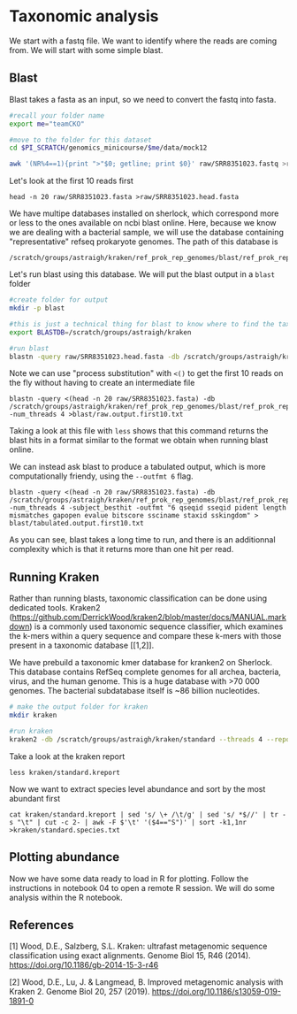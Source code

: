 # Taxonomic analysis

We start with a fastq file. We want to identify where the reads are coming from. We will start with some simple blast. 


## Blast

Blast takes a fasta as an input, so we need to convert the fastq into fasta.

```bash
#recall your folder name
export me="teamCKO"

#move to the folder for this dataset
cd $PI_SCRATCH/genomics_minicourse/$me/data/mock12

awk '(NR%4==1){print ">"$0; getline; print $0}' raw/SRR8351023.fastq >raw/SRR8351023.fasta
```

Let's look at the first 10 reads first
```
head -n 20 raw/SRR8351023.fasta >raw/SRR8351023.head.fasta
```

We have multipe databases installed on sherlock, which correspond more or less to the ones available on ncbi blast online. Here, because we know we are dealing with a bacterial sample, we will use the database containing "representative" refseq prokaryote genomes. The path of this database is  
```
/scratch/groups/astraigh/kraken/ref_prok_rep_genomes/blast/ref_prok_rep_genomes
```

Let's run blast using this database. We will put the blast output in a `blast` folder

```bash
#create folder for output
mkdir -p blast

#this is just a technical thing for blast to know where to find the taxonomy information
export BLASTDB=/scratch/groups/astraigh/kraken

#run blast
blastn -query raw/SRR8351023.head.fasta -db /scratch/groups/astraigh/kraken/ref_prok_rep_genomes/blast/ref_prok_rep_genomes -num_threads 4 >blast/rawoutput.first10.txt
```


Note we can use "process substitution" with `<()` to get the first 10 reads on the fly without having to create an intermediate file

```
blastn -query <(head -n 20 raw/SRR8351023.fasta) -db /scratch/groups/astraigh/kraken/ref_prok_rep_genomes/blast/ref_prok_rep_genomes -num_threads 4 >blast/raw.output.first10.txt
```

Taking a look at this file with `less` shows that this command returns the blast hits in a format similar to the format we obtain when running blast online. 

We can instead ask blast to produce a tabulated output, which is more computationally friendy, using the `--outfmt 6` flag.

```
blastn -query <(head -n 20 raw/SRR8351023.fasta) -db /scratch/groups/astraigh/kraken/ref_prok_rep_genomes/blast/ref_prok_rep_genomes -num_threads 4 -subject_besthit -outfmt "6 qseqid sseqid pident length mismatches gapopen evalue bitscore ssciname staxid sskingdom" > blast/tabulated.output.first10.txt
```

As you can see, blast takes a long time to run, and there is an additionnal complexity which is that it returns more than one hit per read.

## Running Kraken
Rather than running blasts, taxonomic classification can be done using dedicated tools. Kraken2 (https://github.com/DerrickWood/kraken2/blob/master/docs/MANUAL.markdown) is a commonly used taxonomic sequence classifier, which examines the k-mers within a query sequence and compare these k-mers with those present in a taxonomic database [[1,2]]. 

We have prebuild a taxonomic kmer database for kranken2 on Sherlock. This database contains RefSeq complete genomes for all archea, bacteria, virus, and the human genome. This is a huge database with >70 000 genomes. The bacterial subdatabase itself is ~86 billion nucleotides.  


```bash
# make the output folder for kraken
mkdir kraken

#run kraken
kraken2 -db /scratch/groups/astraigh/kraken/standard --threads 4 --report kraken/standard.kreport --use-names --output kraken/standard.out.txt raw/SRR8351023.fastq
```

Take a look at the kraken report

```
less kraken/standard.kreport
```

Now we want to extract species level abundance and sort by the most abundant first


```
cat kraken/standard.kreport | sed 's/ \+ /\t/g' | sed 's/ *$//' | tr -s "\t" | cut -c 2- | awk -F $'\t' '($4=="S")' | sort -k1,1nr >kraken/standard.species.txt
```

## Plotting abundance

Now we have some data ready to load in R for plotting. Follow the instructions in notebook 04 to open a remote R session. We will do some analysis within the R notebook.

## References

<a id="1">[1]</a> 
Wood, D.E., Salzberg, S.L. Kraken: ultrafast metagenomic sequence classification using exact alignments. 
Genome Biol 15, R46 (2014). https://doi.org/10.1186/gb-2014-15-3-r46

<a id="1">[2]</a> 
Wood, D.E., Lu, J. & Langmead, B. Improved metagenomic analysis with Kraken 2.
Genome Biol 20, 257 (2019). https://doi.org/10.1186/s13059-019-1891-0

